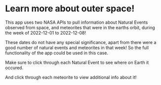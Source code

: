 # Learn more about outer space!

This app uses two NASA APIs to pull information about Natural Events observed from space, and meteorites
that were in the earths orbit, during the week of 2022-12-01 to 2022-12-08! 

These dates do not have any special significance, apart from there were a good number of natural events and 
meteorites in that week! So the full functionality of the app could be used in this case. 

Make sure to click through each Natural Event to see where on Earth it occured. 

And click through each meteorite to view additional info about it!